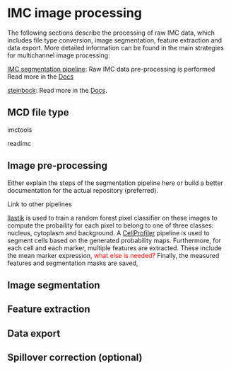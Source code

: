 # IMC image processing

The following sections describe the processing of raw IMC data, which includes file type conversion, image segmentation, feature extraction and data export.
More detailed information can be found in the main strategies for multichannel image processing:

[IMC segmentation pipeline](https://github.com/BodenmillerGroup/ImcSegmentationPipeline): Raw IMC data pre-processing is performed Read more in the [Docs](https://github.com/BodenmillerGroup/ImcSegmentationPipeline/blob/main/scripts/imc_preprocessing.ipynb)

[steinbock](https://github.com/BodenmillerGroup/steinbock): Read more in the [Docs](https://bodenmillergroup.github.io/steinbock/latest/).

## MCD file type

imctools

readimc

## Image pre-processing 

Either explain the steps of the segmentation pipeline here or build a better documentation for the actual repository (preferred).

Link to other pipelines

[Ilastik](https://www.ilastik.org/) is used to train a random forest pixel classifier on these images to compute the probaility for each pixel to belong to one of three classes: nucleus, cytoplasm and background.
A [CellProfiler](https://cellprofiler.org/) pipeline is used to segment cells based on the generated probability maps.
Furthermore, for each cell and each marker, multiple features are extracted. 
These include the mean marker expression, <span style="color: red;">what else is needed?</span>
Finally, the measured features and segmentation masks are saved,

## Image segmentation

## Feature extraction

## Data export

## Spillover correction (optional)
